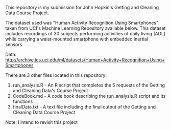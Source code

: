 This repository is my submission for John Hopkin's Getting and Cleaning Data Course Project. 

The dataset used was "Human Activity Recognition Using Smartphones" taken from UCI's Machine Learning Repository available below. This dataset includes 
recordings of 30 subjects performing activities of daily living (ADL) while carrying a waist-mounted smartphone with 
embedded inertial sensors. 

Data: http://archive.ics.uci.edu/ml/datasets/Human+Activity+Recognition+Using+Smartphones

There are 3 other files located in this repository:

1. run_analysis.R - An R script that completes the 5 requests of the Getting and Cleaning Data's Course Project   
2. CodeBook.md - A code book describing the run_analysis.R script and its functions   
3. finalData.txt - A text file including the final output of the Getting and Cleaning Data Course Project

Note: I intend to revisit this project
